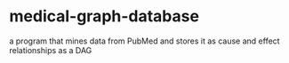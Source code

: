 # medical-graph-database
a program that mines data from PubMed and stores it as cause and effect relationships as a DAG
